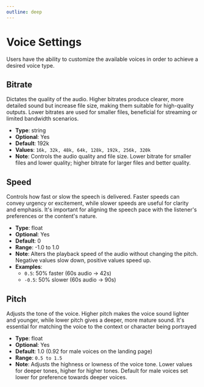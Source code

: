 ```yaml
---
outline: deep
---
```


# Voice Settings

Users have the ability to customize the available voices in order to achieve a desired voice type.

## Bitrate

Dictates the quality of the audio. Higher bitrates produce clearer, more detailed sound but increase file size, making them suitable for high-quality outputs. Lower bitrates are used for smaller files, beneficial for streaming or limited bandwidth scenarios.

- **Type**: string
- **Optional**: Yes
- **Default**: 192k
- **Values**: `16k, 32k, 48k, 64k, 128k, 192k, 256k, 320k`
- **Note**: Controls the audio quality and file size. Lower bitrate for smaller files and lower quality; higher bitrate for larger files and better quality.

## Speed

Controls how fast or slow the speech is delivered. Faster speeds can convey urgency or excitement, while slower speeds are useful for clarity and emphasis. It's important for aligning the speech pace with the listener's preferences or the content's nature.

- **Type**: float
- **Optional**: Yes
- **Default**: 0
- **Range**: -1.0 to 1.0
- **Note**: Alters the playback speed of the audio without changing the pitch. Negative values slow down, positive values speed up.
- **Examples**:
  - `0.5`: 50% faster (60s audio → 42s)
  - `-0.5`: 50% slower (60s audio → 90s)

## Pitch

Adjusts the tone of the voice. Higher pitch makes the voice sound lighter and younger, while lower pitch gives a deeper, more mature sound. It's essential for matching the voice to the context or character being portrayed

- **Type**: float
- **Optional**: Yes
- **Default**: 1.0 (0.92 for male voices on the landing page)
- **Range**: `0.5 to 1.5`
- **Note**: Adjusts the highness or lowness of the voice tone. Lower values for deeper tones, higher for higher tones. Default for male voices set lower for preference towards deeper voices.
